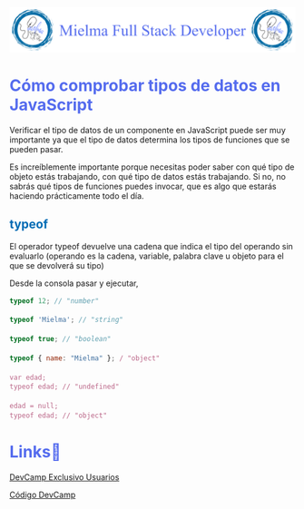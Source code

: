 ![Logo Mielma](logo/Logo_Encabezado.png)

# <b><font color="#556CEE">Cómo comprobar tipos de datos en JavaScript</font></b>

Verificar el tipo de datos de un componente en JavaScript puede ser muy importante ya que el tipo de datos determina los tipos de funciones que se pueden pasar.

Es increíblemente importante porque necesitas poder saber con qué tipo de objeto estás trabajando, con qué tipo de datos estás trabajando. Si no, no sabrás qué tipos de funciones puedes invocar, que es algo que estarás haciendo prácticamente todo el día.


## <b><font color="#006cb5">typeof</font></b>
El operador typeof devuelve una cadena que indica el tipo del operando sin evaluarlo (operando es la cadena, variable, palabra clave u objeto para el que se devolverá su tipo)

Desde la consola pasar y ejecutar,
```js
typeof 12; // "number"

typeof 'Mielma'; // "string"

typeof true; // "boolean"

typeof { name: "Mielma" }; / "object"

var edad; 
typeof edad; // "undefined"

edad = null; 
typeof edad; // "object"
```


<!-- ## <b><font color="#006cb5">Coding Exercise</font></b> -->

# <b><font color="#556CEE">Links🔗</font></b>

[DevCamp Exclusivo Usuarios](https://basque.devcamp.com/pt-full-stack-development-javascript-python-react/guide/how-to-check-data-types-javascript)  

[Código DevCamp](https://github.com/rails-camp/javascript-programming/blob/179cd0b3441bc8b69a0770c0bc8c42f102325770/section_b_11_typeof.js)

<!-- [Código Mielma]() -->